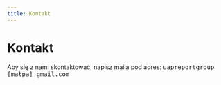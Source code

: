 ```yaml
---
title: Kontakt
---
```


# Kontakt

Aby się z nami skontaktować, napisz maila pod adres: <kbd>uapreportgroup [małpa] gmail.com</kbd>
